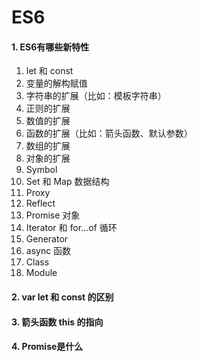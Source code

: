# ES6

#### 1. ES6有哪些新特性
1. let 和 const
2. 变量的解构赋值
3. 字符串的扩展（比如：模板字符串）
4. 正则的扩展
5. 数值的扩展
6. 函数的扩展（比如：箭头函数、默认参数）
7. 数组的扩展
8. 对象的扩展
9. Symbol
10. Set 和 Map 数据结构
11. Proxy
12. Reflect
13. Promise 对象
14. Iterator 和 for...of 循环
15. Generator
16. async 函数
17. Class
18. Module

#### 2. var let 和 const 的区别

#### 3. 箭头函数 this 的指向

#### 4. Promise是什么